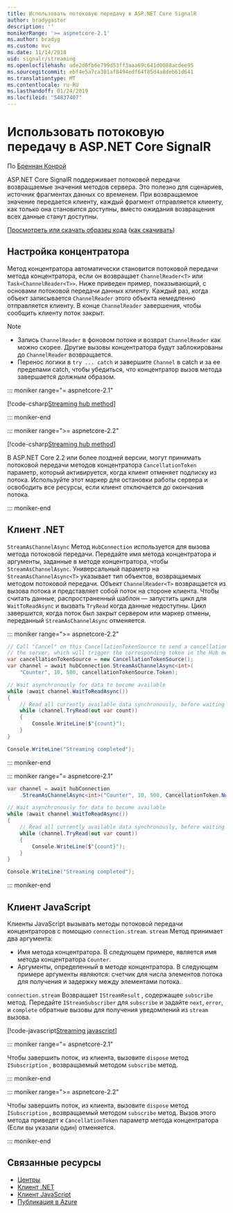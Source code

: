 ```yaml
---
title: Использовать потоковую передачу в ASP.NET Core SignalR
author: bradygaster
description: ''
monikerRange: '>= aspnetcore-2.1'
ms.author: bradyg
ms.custom: mvc
ms.date: 11/14/2018
uid: signalr/streaming
ms.openlocfilehash: ade2d6fb6e799d53ff3aaa69c641d0088acdee95
ms.sourcegitcommit: ebf4e5a7ca301af8494edf64f85d4a8deb61d641
ms.translationtype: MT
ms.contentlocale: ru-RU
ms.lasthandoff: 01/24/2019
ms.locfileid: "54837407"
---
```

# <a name="use-streaming-in-aspnet-core-signalr"></a>Использовать потоковую передачу в ASP.NET Core SignalR

По [Бреннан Конрой](https://github.com/BrennanConroy)

ASP.NET Core SignalR поддерживает потоковой передачи возвращаемые значения методов сервера. Это полезно для сценариев, источник фрагментах данных со временем. При возвращаемое значение передается клиенту, каждый фрагмент отправляется клиенту, как только она становится доступны, вместо ожидания возвращения всех данные станут доступны.

[Просмотреть или скачать образец кода](https://github.com/aspnet/Docs/tree/live/aspnetcore/signalr/streaming/sample) ([как скачивать](xref:index#how-to-download-a-sample))

## <a name="set-up-the-hub"></a>Настройка концентратора

Метод концентратора автоматически становится потоковой передачи метода концентратора, если он возвращает `ChannelReader<T>` или `Task<ChannelReader<T>>`. Ниже приведен пример, показывающий, с основами потоковой передачи данных клиенту. Каждый раз, когда объект записывается `ChannelReader` этого объекта немедленно отправляется клиенту. В конце `ChannelReader` завершения, чтобы сообщить клиенту поток закрыт.

> [!NOTE]
> * Запись `ChannelReader` в фоновом потоке и возврат `ChannelReader` как можно скорее. Другие вызовы концентратора будут заблокированы до `ChannelReader` возвращается.
> * Перенос логики в `try ... catch` и завершите `Channel` в catch и за ее пределами catch, чтобы убедиться, что концентратор вызов метода завершается должным образом.

::: moniker range="= aspnetcore-2.1"

[!code-csharp[Streaming hub method](streaming/sample/Hubs/StreamHub.aspnetcore21.cs?name=snippet1)]

::: moniker-end

::: moniker range=">= aspnetcore-2.2"

[!code-csharp[Streaming hub method](streaming/sample/Hubs/StreamHub.cs?name=snippet1)]

В ASP.NET Core 2.2 или более поздней версии, могут принимать потоковой передачи методов концентратора `CancellationToken` параметр, который активируется, когда клиент отменяет подписку из потока. Используйте этот маркер для остановки работы сервера и освободить все ресурсы, если клиент отключается до окончания потока.

::: moniker-end

## <a name="net-client"></a>Клиент .NET

`StreamAsChannelAsync` Метод `HubConnection` используется для вызова метода потоковой передачи. Передайте имя метода концентратора и аргументы, заданные в методе концентратора, чтобы `StreamAsChannelAsync`. Универсальный параметр на `StreamAsChannelAsync<T>` указывает тип объектов, возвращаемых методом потоковой передачи. Объект `ChannelReader<T>` возвращается из вызова потока и представляет собой поток на стороне клиента. Чтобы считать данные, распространенный шаблон — запустить цикл для `WaitToReadAsync` и вызвать `TryRead` когда данные недоступны. Цикл завершится, когда поток был закрыт сервером или маркер отмены, переданный `StreamAsChannelAsync` отменяется.

::: moniker range=">= aspnetcore-2.2"

```csharp
// Call "Cancel" on this CancellationTokenSource to send a cancellation message to 
// the server, which will trigger the corresponding token in the Hub method.
var cancellationTokenSource = new CancellationTokenSource();
var channel = await hubConnection.StreamAsChannelAsync<int>(
    "Counter", 10, 500, cancellationTokenSource.Token);

// Wait asynchronously for data to become available
while (await channel.WaitToReadAsync())
{
    // Read all currently available data synchronously, before waiting for more data
    while (channel.TryRead(out var count))
    {
        Console.WriteLine($"{count}");
    }
}

Console.WriteLine("Streaming completed");
```

::: moniker-end

::: moniker range="= aspnetcore-2.1"

```csharp
var channel = await hubConnection
    .StreamAsChannelAsync<int>("Counter", 10, 500, CancellationToken.None);

// Wait asynchronously for data to become available
while (await channel.WaitToReadAsync())
{
    // Read all currently available data synchronously, before waiting for more data
    while (channel.TryRead(out var count))
    {
        Console.WriteLine($"{count}");
    }
}

Console.WriteLine("Streaming completed");
```

::: moniker-end

## <a name="javascript-client"></a>Клиент JavaScript

Клиенты JavaScript вызывать методы потоковой передачи концентраторов с помощью `connection.stream`. `stream` Метод принимает два аргумента:

* Имя метода концентратора. В следующем примере, является имя метода концентратора `Counter`.
* Аргументы, определенный в методе концентратора. В следующем примере аргументы являются: счетчик для числа элементов потока для получения и задержку между элементами потока.

`connection.stream` Возвращает `IStreamResult` , содержащее `subscribe` метод. Передайте `IStreamSubscriber` для `subscribe` и задайте `next`, `error`, и `complete` обратные вызовы для получения уведомлений из `stream` вызова.

[!code-javascript[Streaming javascript](streaming/sample/wwwroot/js/stream.js?range=19-36)]

::: moniker range="= aspnetcore-2.1"

Чтобы завершить поток, из клиента, вызовите `dispose` метод `ISubscription` , возвращаемый методом `subscribe` метод.

::: moniker-end

::: moniker range=">= aspnetcore-2.2"

Чтобы завершить поток, из клиента, вызовите `dispose` метод `ISubscription` , возвращаемый методом `subscribe` метод. Вызов этого метода приведет к `CancellationToken` параметр метода концентратора (Если вы указали один) отменяется.

::: moniker-end

## <a name="related-resources"></a>Связанные ресурсы

* [Центры](xref:signalr/hubs)
* [Клиент .NET](xref:signalr/dotnet-client)
* [Клиент JavaScript](xref:signalr/javascript-client)
* [Публикация в Azure](xref:signalr/publish-to-azure-web-app)
